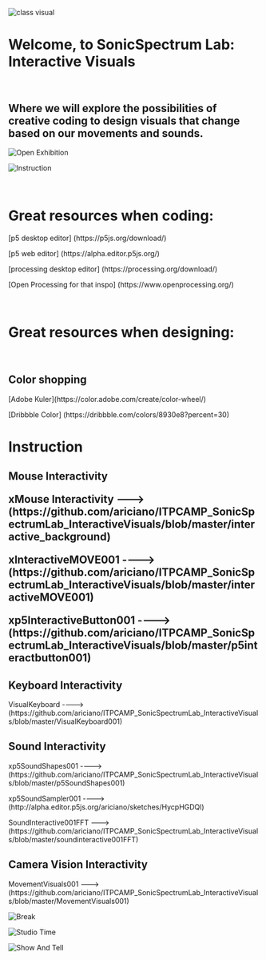 
![class visual](http://68.media.tumblr.com/794f663028d90cb633458f0b084ab725/tumblr_orbqyhyhpn1qijjbho1_1280.png)


<h1> Welcome, to SonicSpectrum Lab: Interactive Visuals</h>
<br>
<br>
<h2> Where we will explore the possibilities of creative coding to design visuals that change based on our movements and sounds. </h2>

![Open Exhibition](https://68.media.tumblr.com/3abc37401cad1031787f6a9052cb541e/tumblr_orbs9fC6mM1qijjbho5_1280.png)

![Instruction](https://68.media.tumblr.com/560452f5a14eb5caa19215dcc5ff4280/tumblr_orbs9fC6mM1qijjbho4_1280.png)

<br>
<h1> Great resources when coding: </h1>
<p> [p5 desktop editor] (https://p5js.org/download/) </p>
<p> [p5 web editor] (https://alpha.editor.p5js.org/) </p>
<p> [processing desktop editor] (https://processing.org/download/) </p>
<p> [Open Processing for that inspo] (https://www.openprocessing.org/) </p>
<br>

<h1>Great resources when designing:</h1>
<br>
<h2> Color shopping </h2>
<p>[Adobe Kuler](https://color.adobe.com/create/color-wheel/)</p>
<p> [Dribbble Color] (https://dribbble.com/colors/8930e8?percent=30) </p>

<h1> Instruction </h1>

<h2> Mouse Interactivity </2>

<p> xMouse Interactivity ---> (https://github.com/ariciano/ITPCAMP_SonicSpectrumLab_InteractiveVisuals/blob/master/interactive_background) </p>

<p> xInteractiveMOVE001 ----> (https://github.com/ariciano/ITPCAMP_SonicSpectrumLab_InteractiveVisuals/blob/master/interactiveMOVE001) </p>

<p> xp5InteractiveButton001 ---->
(https://github.com/ariciano/ITPCAMP_SonicSpectrumLab_InteractiveVisuals/blob/master/p5interactbutton001) </p>

<h2> Keyboard Interactivity </h2>

<p> VisualKeyboard ---->
 (https://github.com/ariciano/ITPCAMP_SonicSpectrumLab_InteractiveVisuals/blob/master/VisualKeyboard001) </p>

<h2> Sound Interactivity </h2>

<p> xp5SoundShapes001 ---->
(https://github.com/ariciano/ITPCAMP_SonicSpectrumLab_InteractiveVisuals/blob/master/p5SoundShapes001) </p>

<p> xp5SoundSampler001 ---->
(http://alpha.editor.p5js.org/ariciano/sketches/HycpHGDQl) </p>

 
 <p> SoundInteractive001FFT --->
 (https://github.com/ariciano/ITPCAMP_SonicSpectrumLab_InteractiveVisuals/blob/master/soundinteractive001FFT) </p>
 
 <h2> Camera Vision Interactivity </h2>
 
 <p> MovementVisuals001 --->
 (https://github.com/ariciano/ITPCAMP_SonicSpectrumLab_InteractiveVisuals/blob/master/MovementVisuals001) </p>

 

![Break](https://68.media.tumblr.com/04820e17efb4dbc47606f736c89d08dd/tumblr_orbs9fC6mM1qijjbho1_1280.png)

![Studio Time](https://68.media.tumblr.com/8619fd7edf5b9e899e5c42c6d6fea3bb/tumblr_orbs9fC6mM1qijjbho3_1280.png)

![Show And Tell](https://68.media.tumblr.com/ccea532651ee67a56e35f864ace7c800/tumblr_orbs9fC6mM1qijjbho2_1280.png)



